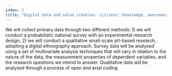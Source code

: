 ```yaml
---
index: 2
title: "Digital data and value creation: citizens’ knowledge, awareness and opinions"
---
```


We will collect primary data through two different methods: 1) we will conduct a probabilistic national survey with an experimental research design; 2) we will conduct a qualitative small-scale art-based research, adopting a digital ethnography approach. Survey data will be analysed using a set of multivariate analysis techniques that will vary in relation to the nature of the data, the measurement properties of dependent variables, and  the research questions we intend to answer. Qualitative data will be analysed through a process of open and axial coding.